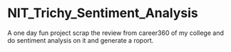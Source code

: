 # NIT_Trichy_Sentiment_Analysis
A one day fun project scrap the review from career360 of my college and do sentiment analysis on it and generate a roport.
